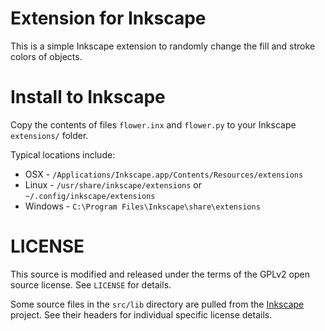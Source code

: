 Extension for Inkscape
======================

This is a simple Inkscape extension to randomly change the fill and stroke colors of objects.

Install to Inkscape
===================

Copy the contents of files `flower.inx` and `flower.py` to your Inkscape `extensions/` folder.

Typical locations include:

* OSX - `/Applications/Inkscape.app/Contents/Resources/extensions`
* Linux - `/usr/share/inkscape/extensions` or `~/.config/inkscape/extensions`
* Windows - `C:\Program Files\Inkscape\share\extensions`

LICENSE
=======

This source is modified and released under the terms of the GPLv2 open source license. See `LICENSE` for details. 

Some source files in the `src/lib` directory are pulled from the [Inkscape](http://www.inkscape.org/) project. See their headers for individual specific license details.
